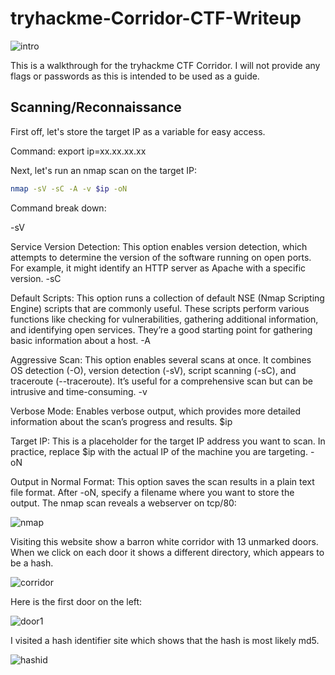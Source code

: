 # tryhackme-Corridor-CTF-Writeup
![intro](https://github.com/user-attachments/assets/4121713f-0ca3-4a3c-8d9c-69d157c6179c)

This is a walkthrough for the tryhackme CTF Corridor. I will not provide any flags or passwords as this is intended to be used as a guide. 

## Scanning/Reconnaissance

First off, let's store the target IP as a variable for easy access.

Command: export ip=xx.xx.xx.xx

Next, let's run an nmap scan on the target IP:
```bash
nmap -sV -sC -A -v $ip -oN
```

Command break down:

-sV

Service Version Detection: This option enables version detection, which attempts to determine the version of the software running on open ports. For example, it might identify an HTTP server as Apache with a specific version.
-sC

Default Scripts: This option runs a collection of default NSE (Nmap Scripting Engine) scripts that are commonly useful. These scripts perform various functions like checking for vulnerabilities, gathering additional information, and identifying open services. They’re a good starting point for gathering basic information about a host.
-A

Aggressive Scan: This option enables several scans at once. It combines OS detection (-O), version detection (-sV), script scanning (-sC), and traceroute (--traceroute). It’s useful for a comprehensive scan but can be intrusive and time-consuming.
-v

Verbose Mode: Enables verbose output, which provides more detailed information about the scan’s progress and results.
$ip

Target IP: This is a placeholder for the target IP address you want to scan. In practice, replace $ip with the actual IP of the machine you are targeting.
-oN

Output in Normal Format: This option saves the scan results in a plain text file format. After -oN, specify a filename where you want to store the output.
The nmap scan reveals a webserver on tcp/80:

![nmap](https://github.com/user-attachments/assets/50c3c05d-f63d-4f2a-a4f4-b3b138cb203c)

Visiting this website show a barron white corridor with 13 unmarked doors. When we click on each door it shows a different directory, which appears to be a hash.

![corridor](https://github.com/user-attachments/assets/e1782ab3-e6d4-4097-a40d-1be1d7c7ffe4)

Here is the first door on the left:

![door1](https://github.com/user-attachments/assets/4fb8db24-f6ad-4b7f-9414-a17728692ac8)

I visited a hash identifier site which shows that the hash is most likely md5.

![hashid](https://github.com/user-attachments/assets/8669f8eb-806d-4feb-b480-fc6a33ce3a89)


